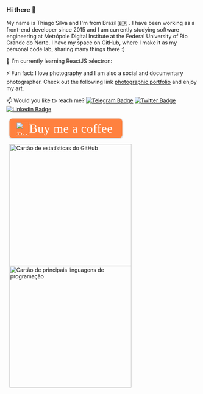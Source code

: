 ### Hi there 👋

My name is Thiago Silva and I'm from Brazil :brazil: . I have been working as a front-end developer since 2015 and I am currently studying software engineering at Metrópole Digital Institute at the Federal University of Rio Grande do Norte. I have my space on GitHub, where I make it as my personal code lab, sharing many things there :)

🌱 I’m currently learning ReactJS :electron:

⚡ Fun fact: I love photography and I am also a social and documentary photographer. Check out the following link [photographic portfolio](https://thiagosilva.alboompro.com) and enjoy my art.

📫 Would you like to reach me?
[![Telegram Badge](https://img.shields.io/badge/-Telegram-2CA5E0?style=flat-square&labelColor=F7FAFC&logo=telegram&logoColor=FFFFFF&link=https://t.me/silvathiago)](https://t.me/silvathiago)
[![Twitter Badge](https://img.shields.io/badge/-Twitter-1DA1F2?style=flat-square&labelColor=F7FAFC&logo=twitter&logoColor=1DA1F2&link=https://twitter.com/tjl_silva)](https://twitter.com/tjl_silva)
[![Linkedin Badge](https://img.shields.io/badge/-LinkedIn-0077B5?style=flat-square&labelColor=F7FAFC&logo=linkedin&logoColor=0077B5&link=https://www.linkedin.com/in/tjlsilva/)](https://www.linkedin.com/in/tjlsilva/)

<link href="https://fonts.googleapis.com/css?family=Cookie" rel="stylesheet">

<div style="margin: 1rem .5rem !important">
  <a target="_blank" href="https://www.buymeacoffee.com/thiagosilva" style="padding: .5rem 1rem !important;line-height: 35px !important;height:51px !important;text-decoration: none !important;display:inline-flex !important;color:#FFFFFF !important;background-color:#FF813F !important;border-radius: 8px !important;border: 1px solid transparent !important;font-size: 24px !important;letter-spacing: 0.6px !important;box-shadow: 0px 1px 2px rgba(190, 190, 190, 0.5) !important;-webkit-box-shadow: 0px 1px 2px 2px rgba(190, 190, 190, 0.5) !important;margin: 0 auto !important;font-family:'Cookie', cursive !important;-webkit-box-sizing: border-box !important;box-sizing: border-box !important;">
    <img src="https://cdn.buymeacoffee.com/buttons/bmc-new-btn-logo.svg" alt="Buy me a coffee" style=".height: 34px !important; width: 35px !important;margin-bottom: 1px !important; box-shadow: none !important; border: none !important; vertical-align: middle !important;">
    <span style="margin-right: .5rem; font-size: 2rem !important;">Buy me a coffee</span>
  </a>
</div>

<div style="margin: .5rem auto">
  <a href="https://github.com/silva-thiago/github-readme-stats">
    <img src="https://github-readme-stats.vercel.app/api?username=silva-thiago&theme=radical&show_icons=true&hide_title=true&cache_seconds=86400&line_height=30&include_all_commits=true" alt="Cartão de estatísticas do GitHub" style="margin: 0 .5rem; height: auto; width: 320px;" />
  </a>

  <a href="https://github.com/silva-thiago/github-readme-stats">
    <img width="320" height="auto" src="https://github-readme-stats.vercel.app/api/top-langs/?username=silva-thiago&theme=radical&hide_title=true&layout=compact" alt="Cartão de principais linguagens de programação" style="margin: 0 .5rem; height: auto; width: 320px;" />
  </a>
</div>

<!-- <a href="https://github.com/silva-thiago/github-readme-stats">
  <img width="320" height="auto" src="https://github-readme-stats.vercel.app/api/pin/?username=silva-thiago&repo=silva-thiago&theme=radical" alt="Cartão de repositórios" style="margin: 0 .5rem; height: auto; width: 320px;" />
</a> -->

<!--
**silva-thiago/silva-thiago** is a ✨ _special_ ✨ repository because its `README.md` (this file) appears on your GitHub profile.

Here are some ideas to get you started:

- 🔭 I’m currently working on ...
- 🌱 I’m currently learning ...
- 👯 I’m looking to collaborate on ...
- 🤔 I’m looking for help with ...
- 💬 Ask me about ...
- 📫 How to reach me: ...
- 😄 Pronouns: ...
- ⚡ Fun fact: ...
-->
